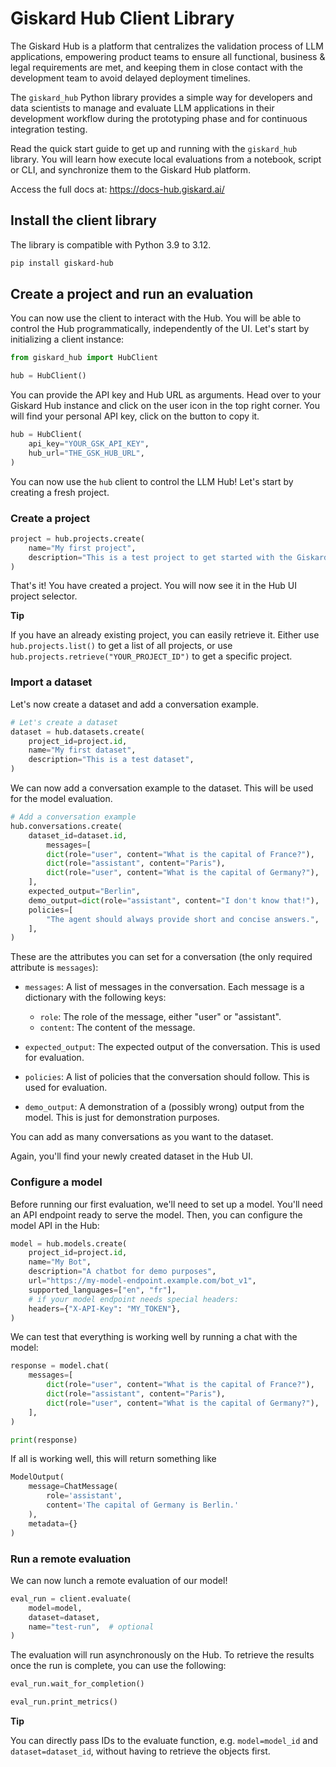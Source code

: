 # Giskard Hub Client Library

The Giskard Hub is a platform that centralizes the validation process of LLM
applications, empowering product teams to ensure all functional, business &
legal requirements are met, and keeping them in close contact with the
development team to avoid delayed deployment timelines.

The ``giskard_hub`` Python library provides a simple way for developers and data
scientists to manage and evaluate LLM applications in their development workflow
during the prototyping phase and for continuous integration testing.

Read the quick start guide to get up and running with the `giskard_hub` library.
You will learn how execute local evaluations from a notebook, script or CLI, and
synchronize them to the Giskard Hub platform.

Access the full docs at: https://docs-hub.giskard.ai/

## Install the client library

The library is compatible with Python 3.9 to 3.12.

``` bash
pip install giskard-hub
```

## Create a project and run an evaluation

You can now use the client to interact with the Hub. You will be able to
control the Hub programmatically, independently of the UI. Let's start
by initializing a client instance:

``` python
from giskard_hub import HubClient

hub = HubClient()
```

You can provide the API key and Hub URL as arguments. Head over to your Giskard Hub instance and click on the user 
icon in the top right corner. You will find your personal API key, click on the
button to copy it.

``` python
hub = HubClient(
    api_key="YOUR_GSK_API_KEY",
    hub_url="THE_GSK_HUB_URL",
)
```

You can now use the `hub` client to control the LLM Hub! Let's start by
creating a fresh project.

### Create a project

``` python
project = hub.projects.create(
    name="My first project",
    description="This is a test project to get started with the Giskard Hub client library",
)
```

That's it! You have created a project. You will now see it in the Hub UI
project selector.

**Tip**

If you have an already existing project, you can easily retrieve it.
Either use `hub.projects.list()` to get a list of all projects, or use
`hub.projects.retrieve("YOUR_PROJECT_ID")` to get a specific project.


### Import a dataset

Let's now create a dataset and add a conversation example.

``` python
# Let's create a dataset
dataset = hub.datasets.create(
    project_id=project.id,
    name="My first dataset",
    description="This is a test dataset",
)
```

We can now add a conversation example to the dataset. This will be used
for the model evaluation.

``` python
# Add a conversation example
hub.conversations.create(
    dataset_id=dataset.id,
        messages=[
        dict(role="user", content="What is the capital of France?"),
        dict(role="assistant", content="Paris"),
        dict(role="user", content="What is the capital of Germany?"),
    ],
    expected_output="Berlin",
    demo_output=dict(role="assistant", content="I don't know that!"),
    policies=[
        "The agent should always provide short and concise answers.",
    ],
)
```

These are the attributes you can set for a conversation (the only
required attribute is `messages`):

-   `messages`: A list of messages in the conversation. Each message is a dictionary with the following keys:  
    -   `role`: The role of the message, either "user" or "assistant".
    -   `content`: The content of the message.

-   `expected_output`: The expected output of the conversation. This is
    used for evaluation.

-   `policies`: A list of policies that the conversation should follow.
    This is used for evaluation.

-   `demo_output`: A demonstration of a (possibly wrong) output from the
    model. This is just for demonstration purposes.

You can add as many conversations as you want to the dataset.

Again, you'll find your newly created dataset in the Hub UI.

### Configure a model

Before running our first evaluation, we'll need to set up a model.
You'll need an API endpoint ready to serve the model. Then, you can
configure the model API in the Hub:

``` python
model = hub.models.create(
    project_id=project.id,
    name="My Bot",
    description="A chatbot for demo purposes",
    url="https://my-model-endpoint.example.com/bot_v1",
    supported_languages=["en", "fr"],
    # if your model endpoint needs special headers:
    headers={"X-API-Key": "MY_TOKEN"},
)
```

We can test that everything is working well by running a chat with the
model:

``` python
response = model.chat(
    messages=[
        dict(role="user", content="What is the capital of France?"),
        dict(role="assistant", content="Paris"),
        dict(role="user", content="What is the capital of Germany?"),
    ],
)

print(response)
```

If all is working well, this will return something like

``` python
ModelOutput(
    message=ChatMessage(
        role='assistant',
        content='The capital of Germany is Berlin.'
    ),
    metadata={}
)
```

### Run a remote evaluation

We can now lunch a remote evaluation of our model!

``` python
eval_run = client.evaluate(
    model=model,
    dataset=dataset,
    name="test-run",  # optional
)
```

The evaluation will run asynchronously on the Hub. To retrieve the
results once the run is complete, you can use the following:

``` python
eval_run.wait_for_completion()

eval_run.print_metrics()
```


**Tip**

You can directly pass IDs to the evaluate function, e.g.
`model=model_id` and `dataset=dataset_id`, without having to retrieve
the objects first.

